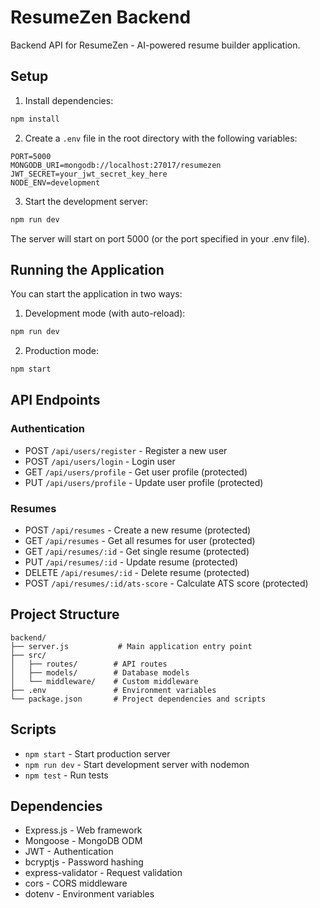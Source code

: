 # ResumeZen Backend

Backend API for ResumeZen - AI-powered resume builder application.

## Setup

1. Install dependencies:
```bash
npm install
```

2. Create a `.env` file in the root directory with the following variables:
```
PORT=5000
MONGODB_URI=mongodb://localhost:27017/resumezen
JWT_SECRET=your_jwt_secret_key_here
NODE_ENV=development
```

3. Start the development server:
```bash
npm run dev
```

The server will start on port 5000 (or the port specified in your .env file).

## Running the Application

You can start the application in two ways:

1. Development mode (with auto-reload):
```bash
npm run dev
```

2. Production mode:
```bash
npm start
```

## API Endpoints

### Authentication
- POST `/api/users/register` - Register a new user
- POST `/api/users/login` - Login user
- GET `/api/users/profile` - Get user profile (protected)
- PUT `/api/users/profile` - Update user profile (protected)

### Resumes
- POST `/api/resumes` - Create a new resume (protected)
- GET `/api/resumes` - Get all resumes for user (protected)
- GET `/api/resumes/:id` - Get single resume (protected)
- PUT `/api/resumes/:id` - Update resume (protected)
- DELETE `/api/resumes/:id` - Delete resume (protected)
- POST `/api/resumes/:id/ats-score` - Calculate ATS score (protected)

## Project Structure

```
backend/
├── server.js           # Main application entry point
├── src/
│   ├── routes/        # API routes
│   ├── models/        # Database models
│   └── middleware/    # Custom middleware
├── .env               # Environment variables
└── package.json       # Project dependencies and scripts
```

## Scripts

- `npm start` - Start production server
- `npm run dev` - Start development server with nodemon
- `npm test` - Run tests

## Dependencies

- Express.js - Web framework
- Mongoose - MongoDB ODM
- JWT - Authentication
- bcryptjs - Password hashing
- express-validator - Request validation
- cors - CORS middleware
- dotenv - Environment variables 